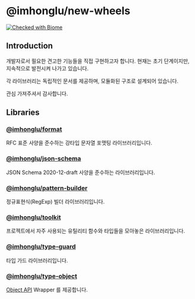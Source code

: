 # @imhonglu/new-wheels

[![Checked with Biome](https://img.shields.io/badge/Checked_with-Biome-60a5fa?style=flat&logo=biome)](https://biomejs.dev)

## Introduction

개발자로서 필요한 견고한 기능들을 직접 구현하고자 합니다. 현재는 초기 단계이지만, 지속적으로 발전시켜 나가고 있습니다.

각 라이브러리는 독립적인 문서를 제공하며, 모듈화된 구조로 설계되어 있습니다.

관심 가져주셔서 감사합니다.

## Libraries

### [@imhonglu/format](https://github.com/imhonglu/new-wheels/tree/main/libs/format/README_KR.md)
RFC 표준 사양을 준수하는 강타입 문자열 포맷팅 라이브러리입니다.

### [@imhonglu/json-schema](https://github.com/imhonglu/new-wheels/tree/main/libs/json-schema/README_KR.md)
JSON Schema 2020-12-draft 사양을 준수하는 라이브러리입니다.

### [@imhonglu/pattern-builder](https://github.com/imhonglu/new-wheels/tree/main/libs/pattern-builder/README_KR.md)
정규표현식(RegExp) 빌더 라이브러리입니다.

### [@imhonglu/toolkit](https://github.com/imhonglu/new-wheels/tree/main/libs/toolkit/README_KR.md)
프로젝트에서 자주 사용되는 유틸리티 함수와 타입들을 모아놓은 라이브러리입니다.

### [@imhonglu/type-guard](https://github.com/imhonglu/new-wheels/tree/main/libs/type-guard/README_KR.md)
타입 가드 라이브러리입니다.

### [@imhonglu/type-object](https://github.com/imhonglu/new-wheels/tree/main/libs/type-object/README_KR.md)
[Object API](https://developer.mozilla.org/docs/Web/JavaScript/Reference/Global_Objects/Object) Wrapper 를 제공합니다.
